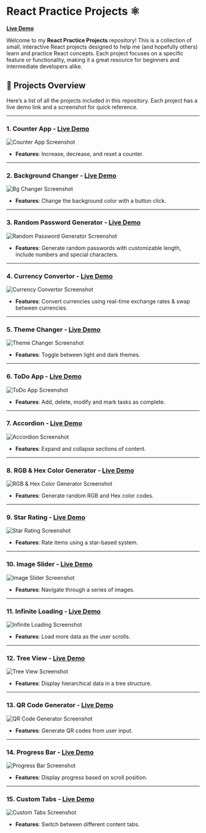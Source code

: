 # React Practice Projects ⚛️

**[Live Demo](https://react-practice-projects-mini.vercel.app/)**

Welcome to my **React Practice Projects** repository! This is a collection of small, interactive React projects designed to help me (and hopefully others) learn and practice React concepts. Each project focuses on a specific feature or functionality, making it a great resource for beginners and intermediate developers alike.

## 🚀 Projects Overview

Here’s a list of all the projects included in this repository. Each project has a live demo link and a screenshot for quick reference.

---

### 1. **Counter App** - [Live Demo](https://react-practice-projects-mini.vercel.app/counter-app)

![Counter App Screenshot](./src/screenshots/CounterApp.png)

- **Features**: Increase, decrease, and reset a counter.

---

### 2. **Background Changer** - [Live Demo](https://react-practice-projects-mini.vercel.app/background-changer)

![Bg Changer Screenshot](./src/screenshots/BgChanger.png)

- **Features**: Change the background color with a button click.

---

### 3. **Random Password Generator** - [Live Demo](https://react-practice-projects-mini.vercel.app/random-password)

![Random Password Generator Screenshot](./src/screenshots/RPG.png)

- **Features**: Generate random passwords with customizable length, include numbers and special characters.

---

### 4. **Currency Convertor** - [Live Demo](https://react-practice-projects-mini.vercel.app/currency-convertor)

![Currency Convertor Screenshot](./src/screenshots/CurrencyConvertor.png)

- **Features**: Convert currencies using real-time exchange rates & swap between currencies.

---

### 5. **Theme Changer** - [Live Demo](https://react-practice-projects-mini.vercel.app/theme-changer)

![Theme Changer Screenshot](./src/screenshots/ThemeChanger.png)

- **Features**: Toggle between light and dark themes.

---

### 6. **ToDo App** - [Live Demo](https://react-practice-projects-mini.vercel.app/todo-app)

![ToDo App Screenshot](./src/screenshots/ToDo.png)

- **Features**: Add, delete, modify and mark tasks as complete.

---

### 7. **Accordion** - [Live Demo](https://react-practice-projects-mini.vercel.app/accordion)

![Accordion Screenshot](./src/screenshots/Accordion.png)

- **Features**: Expand and collapse sections of content.

---

### 8. **RGB & Hex Color Generator** - [Live Demo](https://react-practice-projects-mini.vercel.app/color-generator)

![RGB & Hex Color Generator Screenshot](./src/screenshots/ColorGenerator.png)

- **Features**: Generate random RGB and Hex color codes.

---

### 9. **Star Rating** - [Live Demo](https://react-practice-projects-mini.vercel.app/star-rating)

![Star Rating Screenshot](./src/screenshots/StarRating.png)

- **Features**: Rate items using a star-based system.

---

### 10. **Image Slider** - [Live Demo](https://react-practice-projects-mini.vercel.app/image-slider)

![Image Slider Screenshot](./src/screenshots/ImageSlider.png)

- **Features**: Navigate through a series of images.

---

### 11. **Infinite Loading** - [Live Demo](https://react-practice-projects-mini.vercel.app/load-more)

![Infinite Loading Screenshot](./src/screenshots/LaodMore.png)

- **Features**: Load more data as the user scrolls.

---

### 12. **Tree View** - [Live Demo](https://react-practice-projects-mini.vercel.app/tree-view)

![Tree View Screenshot](./src/screenshots/TreeView.png)

- **Features**: Display hierarchical data in a tree structure.

---

### 13. **QR Code Generator** - [Live Demo](https://react-practice-projects-mini.vercel.app/qr-code-generator)

![QR Code Generator Screenshot](./src/screenshots/QrCode.png)

- **Features**: Generate QR codes from user input.

---

### 14. **Progress Bar** - [Live Demo](https://react-practice-projects-mini.vercel.app/progress-bar)

![Progress Bar Screenshot](./src/screenshots/Scroll-Indicator.png)

- **Features**: Display progress based on scroll position.

---

### 15. **Custom Tabs** - [Live Demo](https://react-practice-projects-mini.vercel.app/custom-tabs)

![Custom Tabs Screenshot](./src/screenshots/CustomTab.png)

- **Features**: Switch between different content tabs.
